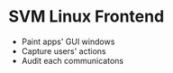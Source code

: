 # SVM Linux Frontend

* Paint apps' GUI windows
* Capture users' actions
* Audit each communicatons

